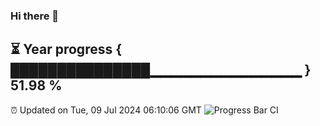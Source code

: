 ### Hi there 👋
⏳ Year progress { ███████████████▁▁▁▁▁▁▁▁▁▁▁▁▁▁▁ } 51.98 %
---
⏰ Updated on Tue, 09 Jul 2024 06:10:06 GMT
![Progress Bar CI](https://github.com/Moyi321/Moyi321/workflows/Progress%20Bar%20CI/badge.svg)
